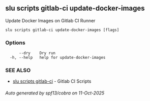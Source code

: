 ## slu scripts gitlab-ci update-docker-images

Update Docker Images on Gitlab CI Runner

```
slu scripts gitlab-ci update-docker-images [flags]
```

### Options

```
      --dry    Dry run
  -h, --help   help for update-docker-images
```

### SEE ALSO

* [slu scripts gitlab-ci](slu_scripts_gitlab-ci.md)	 - Gitlab CI Scripts

###### Auto generated by spf13/cobra on 11-Oct-2025
